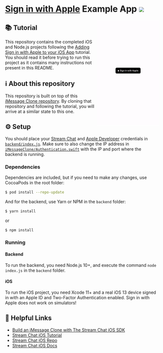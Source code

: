 # [Sign in with Apple](https://developer.apple.com/sign-in-with-apple/) Example App [![](https://img.shields.io/twitter/url?url=https%3A%2F%2Fgithub.com%2FGetStream%2Fsign-in-with-apple-swift-example)](https://twitter.com/intent/tweet?text=Want%20to%20implement%20Sign%20in%20with%20Apple%20in%20your%20iOS%20app%3F%20Learn%20how%3A&url=https%3A%2F%2Fgithub.com%2FGetStream%2Fsign-in-with-apple-swift-example)

<img align="right" src="meta/anim.gif" width="40%" />

## 📚 Tutorial

This repository contains the completed iOS and Node.js projects following the [Adding Sign in with Apple to your iOS App](https://getstream.io/blog/sign-in-with-apple-swift/) tutorial. You should read it before trying to run this project as it contains many instructions not present in this README.

## ℹ️ About this repository

This repository is built on top of this [iMessage Clone repository](https://github.com/getstream/stream-imessage-clone). By cloning that repository and following the tutorial, you will arrive at a similar state to this one.

## ⚙️ Setup

You should place your [Stream Chat](https://getstream.io/chat) and [Apple Developer](https://developer.apple.com) credentials in [`backend/index.js`](backend/index.js#L7-L16). Make sure to also change the IP address in [`iMessageClone/Authentication.swift`](iMessageClone/Authentication.swift) with the IP and port where the backend is running.

### Dependencies

Dependencies are included, but if you need to make any changes, use CocoaPods in the root folder:

```bash
$ pod install --repo-update
```

And for the backend, use Yarn or NPM in the `backend` folder:

```bash
$ yarn install
```
or

```bash
$ npm install
```

### Running

#### Backend
To run the backend, you need Node.js 10+, and execute the command `node index.js` in the `backend` folder.

#### iOS
To run the iOS project, you need Xcode 11+ and a real iOS 13 device signed in with an Apple ID and Two-Factor Authentication enabled. Sign in with Apple does not work on simulators!

## 🔗 Helpful Links

- [Build an iMessage Clone with The Stream Chat iOS SDK](https://getstream.io/blog/build-imessage-clone/)
- [Stream Chat iOS Tutorial](https://getstream.io/tutorials/ios-chat/)
- [Stream Chat iOS Repo](https://github.com/GetStream/stream-chat-swift)
- [Stream Chat iOS Docs](http://getstream.io/chat/docs?language=swift)
